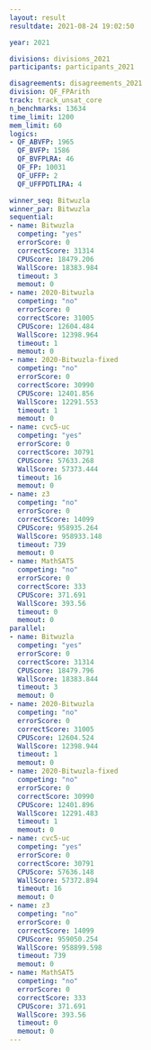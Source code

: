```yaml
---
layout: result
resultdate: 2021-08-24 19:02:50

year: 2021

divisions: divisions_2021
participants: participants_2021

disagreements: disagreements_2021
division: QF_FPArith
track: track_unsat_core
n_benchmarks: 13634
time_limit: 1200
mem_limit: 60
logics:
- QF_ABVFP: 1965
  QF_BVFP: 1586
  QF_BVFPLRA: 46
  QF_FP: 10031
  QF_UFFP: 2
  QF_UFFPDTLIRA: 4

winner_seq: Bitwuzla
winner_par: Bitwuzla
sequential:
- name: Bitwuzla
  competing: "yes"
  errorScore: 0
  correctScore: 31314
  CPUScore: 18479.206
  WallScore: 18383.984
  timeout: 3
  memout: 0
- name: 2020-Bitwuzla
  competing: "no"
  errorScore: 0
  correctScore: 31005
  CPUScore: 12604.484
  WallScore: 12398.964
  timeout: 1
  memout: 0
- name: 2020-Bitwuzla-fixed
  competing: "no"
  errorScore: 0
  correctScore: 30990
  CPUScore: 12401.856
  WallScore: 12291.553
  timeout: 1
  memout: 0
- name: cvc5-uc
  competing: "yes"
  errorScore: 0
  correctScore: 30791
  CPUScore: 57633.268
  WallScore: 57373.444
  timeout: 16
  memout: 0
- name: z3
  competing: "no"
  errorScore: 0
  correctScore: 14099
  CPUScore: 958935.264
  WallScore: 958933.148
  timeout: 739
  memout: 0
- name: MathSAT5
  competing: "no"
  errorScore: 0
  correctScore: 333
  CPUScore: 371.691
  WallScore: 393.56
  timeout: 0
  memout: 0
parallel:
- name: Bitwuzla
  competing: "yes"
  errorScore: 0
  correctScore: 31314
  CPUScore: 18479.796
  WallScore: 18383.844
  timeout: 3
  memout: 0
- name: 2020-Bitwuzla
  competing: "no"
  errorScore: 0
  correctScore: 31005
  CPUScore: 12604.524
  WallScore: 12398.944
  timeout: 1
  memout: 0
- name: 2020-Bitwuzla-fixed
  competing: "no"
  errorScore: 0
  correctScore: 30990
  CPUScore: 12401.896
  WallScore: 12291.483
  timeout: 1
  memout: 0
- name: cvc5-uc
  competing: "yes"
  errorScore: 0
  correctScore: 30791
  CPUScore: 57636.148
  WallScore: 57372.894
  timeout: 16
  memout: 0
- name: z3
  competing: "no"
  errorScore: 0
  correctScore: 14099
  CPUScore: 959050.254
  WallScore: 958899.598
  timeout: 739
  memout: 0
- name: MathSAT5
  competing: "no"
  errorScore: 0
  correctScore: 333
  CPUScore: 371.691
  WallScore: 393.56
  timeout: 0
  memout: 0
---
```

